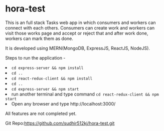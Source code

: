 # hora-test

<p>This is an full stack Tasks web app in which consumers and workers can connect with each others.
Consumers can create work and workers can visit those works page and accept or reject that and after work done, workers can mark them as done.</p>

<p>It is developed using MERN(MongoDB, ExpressJS, ReactJS, NodeJS).</p>

Steps to run the application -

<li><code>cd express-server && npm install</code></li>
<li><code>cd ..</code></li>
<li><code>cd react-redux-client && npm install</code></li>
<li><code>cd ..</code></li>
<li><code>cd express-server && npm start</code></li>
<li>run another terminal and type command <code>cd react-redux-client && npm start</code></li>
<li>Open any browser and type http://localhost:3000/</li>

<p>All features are not completed yet.</p>

Git Repo:<a>https://github.com/sudhir512kj/hora-test.git</a>
